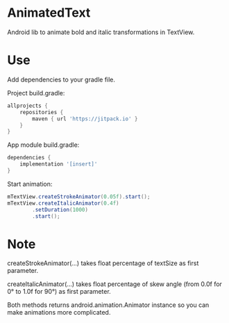 
# AnimatedText
Android lib to animate bold and italic transformations in TextView.

# Use
Add dependencies to your gradle file.

Project build.gradle:
``` groovy
allprojects {
    repositories {
        maven { url 'https://jitpack.io' }
    }
}
```

App module build.gradle:
``` groovy
dependencies {
    implementation '[insert]'
}
```

Start animation:
``` Java
mTextView.createStrokeAnimator(0.05f).start();
mTextView.createItalicAnimator(0.4f)
        .setDuration(1000)
        .start();
```

# Note
createStrokeAnimator(...) takes float percentage of textSize as first parameter.

createItalicAnimator(...) takes float percentage of skew angle (from 0.0f for 0&deg; to 1.0f for 90&deg;) as first parameter.

Both methods returns android.animation.Animator instance so you can make animations more complicated.
